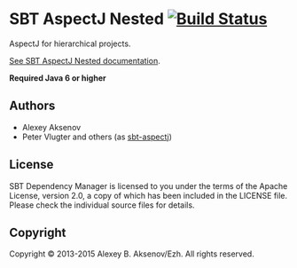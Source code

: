 SBT AspectJ Nested [![Build Status](https://travis-ci.org/digimead-specific/sbt-aspectj-nested.png)](https://travis-ci.org/digimead-specific/sbt-aspectj-nested)
==================

AspectJ for hierarchical projects.

[See SBT AspectJ Nested documentation](http://digimead-specific.github.io/sbt-aspectj-nested/).

__Required Java 6 or higher__

Authors
-------

* Alexey Aksenov
* Peter Vlugter and others (as [sbt-aspectj][sa])

License
-------

SBT Dependency Manager is licensed to you under the terms of
the Apache License, version 2.0, a copy of which has been
included in the LICENSE file.
Please check the individual source files for details.

Copyright
---------

Copyright © 2013-2015 Alexey B. Aksenov/Ezh. All rights reserved.

[sa]: https://github.com/sbt/sbt-aspectj
